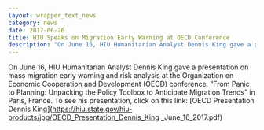```yaml
---
layout: wrapper_text_news
category: news
date: 2017-06-26
title: HIU Speaks on Migration Early Warning at OECD Conference
description: "On June 16, HIU Humanitarian Analyst Dennis King gave a presentation on mass migration early warning and risk analysis at the Organization on Economic Cooperation and Development (OECD) conference"
---
```


On June 16, HIU Humanitarian Analyst Dennis King gave a presentation on mass migration early warning and risk analysis at the Organization on Economic Cooperation and Development (OECD) conference,  “From Panic to Planning: Unpacking the Policy Toolbox to Anticipate Migration Trends” in Paris, France.  To see his presentation, click on this link: [OECD Presentation Dennis King](https://hiu.state.gov/hiu-products/jpg/OECD_Presentation_Dennis_King _June_16_2017.pdf)
